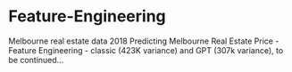 # Feature-Engineering
Melbourne real estate data 2018
Predicting Melbourne Real Estate Price - Feature Engineering - classic (423K variance) and GPT (307k variance), to be continued...

